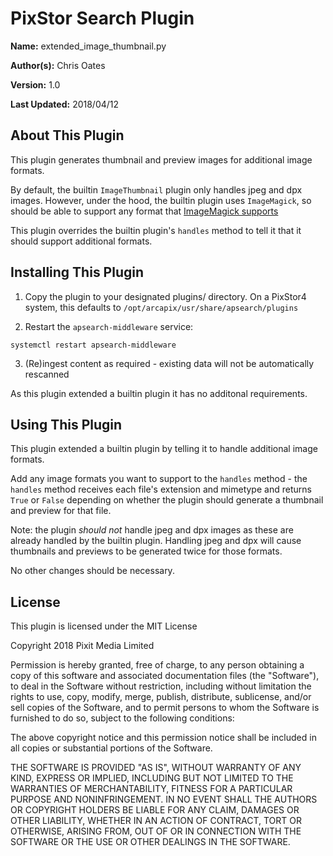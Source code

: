 # PixStor Search Plugin

**Name:** extended_image_thumbnail.py

**Author(s):** Chris Oates

**Version:** 1.0

**Last Updated:** 2018/04/12


## About This Plugin

This plugin generates thumbnail and preview images for additional image formats.

By default, the builtin `ImageThumbnail` plugin only handles jpeg and dpx images.
However, under the hood, the builtin plugin uses `ImageMagick`, so should be able to support any format that
[ImageMagick supports](https://www.imagemagick.org/script/formats.php#supported)

This plugin overrides the builtin plugin's `handles` method to tell it that it should support additional formats.


## Installing This Plugin

1. Copy the plugin to your designated plugins/ directory. On a PixStor4 system, this defaults to `/opt/arcapix/usr/share/apsearch/plugins`

2. Restart the `apsearch-middleware` service:

```
systemctl restart apsearch-middleware
```

3. (Re)ingest content as required - existing data will not be automatically rescanned

As this plugin extended a builtin plugin it has no additonal requirements.


## Using This Plugin

This plugin extended a builtin plugin by telling it to handle additional image formats.

Add any image formats you want to support to the `handles` method - the `handles` method receives each file's extension and mimetype
and returns `True` or `False` depending on whether the plugin should generate a thumbnail and preview for that file.

Note: the plugin *should not* handle jpeg and dpx images as these are already handled by the builtin plugin.
Handling jpeg and dpx will cause thumbnails and previews to be generated twice for those formats.

No other changes should be necessary.


## License

This plugin is licensed under the MIT License

Copyright 2018 Pixit Media Limited

Permission is hereby granted, free of charge, to any person obtaining a copy of this software and associated documentation files (the "Software"), to deal in the Software without restriction, including without limitation the rights to use, copy, modify, merge, publish, distribute, sublicense, and/or sell copies of the Software, and to permit persons to whom the Software is furnished to do so, subject to the following conditions:

The above copyright notice and this permission notice shall be included in all copies or substantial portions of the Software.

THE SOFTWARE IS PROVIDED "AS IS", WITHOUT WARRANTY OF ANY KIND, EXPRESS OR IMPLIED, INCLUDING BUT NOT LIMITED TO THE WARRANTIES OF MERCHANTABILITY, FITNESS FOR A PARTICULAR PURPOSE AND NONINFRINGEMENT. IN NO EVENT SHALL THE AUTHORS OR COPYRIGHT HOLDERS BE LIABLE FOR ANY CLAIM, DAMAGES OR OTHER LIABILITY, WHETHER IN AN ACTION OF CONTRACT, TORT OR OTHERWISE, ARISING FROM, OUT OF OR IN CONNECTION WITH THE SOFTWARE OR THE USE OR OTHER DEALINGS IN THE SOFTWARE.
